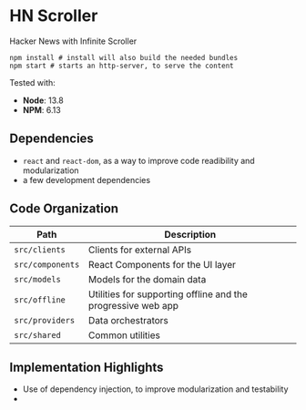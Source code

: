 # HN Scroller

Hacker News with Infinite Scroller

```
npm install # install will also build the needed bundles
npm start # starts an http-server, to serve the content
```

Tested with:

* **Node**: 13.8
* **NPM**: 6.13

## Dependencies

* `react` and `react-dom`, as a way to improve code readibility and modularization
* a few development dependencies


## Code Organization

| Path | Description |
| ---- | ----------- |
| `src/clients` | Clients for external APIs |
| `src/components` | React Components for the UI layer |
| `src/models` | Models for the domain data |
| `src/offline` | Utilities for supporting offline and the progressive web app |
| `src/providers` | Data orchestrators |
| `src/shared` | Common utilities |

## Implementation Highlights

* Use of dependency injection, to improve modularization and testability
* 
